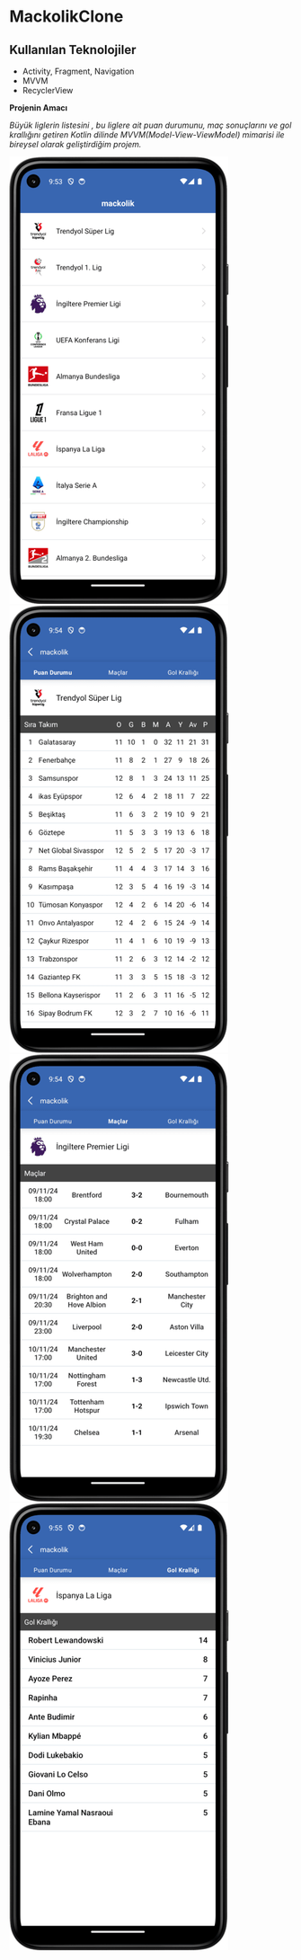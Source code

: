 # MackolikClone

## Kullanılan Teknolojiler<br/>
* Activity, Fragment, Navigation
* MVVM <br/>
* RecyclerView <br/>

**Projenin Amacı** <br/>

*Büyük liglerin listesini , bu liglere ait puan durumunu, maç sonuçlarını ve gol krallığını getiren Kotlin dilinde MVVM(Model-View-ViewModel) mimarisi ile bireysel olarak geliştirdiğim projem.*<br/>

![](./images/MackolikLeagues.png)
![](./images/MackolikPointRank.png)
![](./images/MackolikMatches.png)
![](./images/MackolikGoalKings.png)